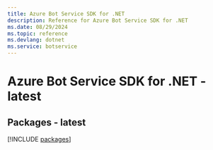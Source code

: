 ```yaml
---
title: Azure Bot Service SDK for .NET
description: Reference for Azure Bot Service SDK for .NET
ms.date: 08/29/2024
ms.topic: reference
ms.devlang: dotnet
ms.service: botservice
---
```

# Azure Bot Service SDK for .NET - latest
## Packages - latest
[!INCLUDE [packages](bot-service-index.md)]